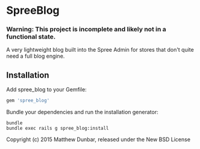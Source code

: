 SpreeBlog
=========

### Warning: This project is incomplete and likely not in a functional state.

A very lightweight blog built into the Spree Admin for stores that don't quite need a full blog engine.

Installation
------------

Add spree_blog to your Gemfile:

```ruby
gem 'spree_blog'
```

Bundle your dependencies and run the installation generator:

```shell
bundle
bundle exec rails g spree_blog:install
```


Copyright (c) 2015 Matthew Dunbar, released under the New BSD License
